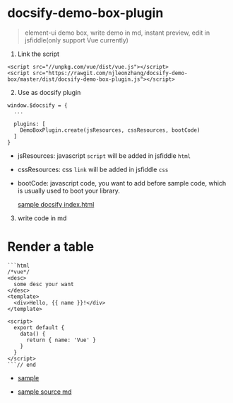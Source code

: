 # docsify-demo-box-plugin

> element-ui demo box, write demo in md, instant preview, edit in jsfiddle(only support Vue currently)

1. Link the script
```
<script src="//unpkg.com/vue/dist/vue.js"></script>
<script src="https://rawgit.com/njleonzhang/docsify-demo-box/master/dist/docsify-demo-box-plugin.js"></script>
```

2. Use as docsify plugin

```
window.$docsify = {
  ...

  plugins: [
    DemoBoxPlugin.create(jsResources, cssResources, bootCode)
  ]
}
```

* jsResources: javascript `script` will be added in jsfiddle `html`
* cssResources: css `link` will be added in jsfiddle `css`
* bootCode: javascript code, you want to add before sample code, which is usually used to boot your library.

  [sample docsify index.html](https://github.com/njleonzhang/vue-data-tables-doc/blob/master/index.html)

3. write code in md

# Render a table

```
```html
/*vue*/
<desc>
  some desc your want
</desc>
<template>
  <div>Hello, {{ name }}!</div>
</template>

<script>
  export default {
    data() {
      return { name: 'Vue' }
    }
  }
</script>
```// end
```

* [sample](https://njleonzhang.github.io/vue-data-tables-doc/#/quickstart?id=hello-word)

* [sample source md](https://github.com/njleonzhang/vue-data-tables-doc/blob/master/quickstart.md#hello-word)
